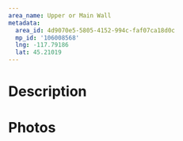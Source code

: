 ```yaml
---
area_name: Upper or Main Wall
metadata:
  area_id: 4d9070e5-5805-4152-994c-faf07ca18d0c
  mp_id: '106008568'
  lng: -117.79186
  lat: 45.21019
---
```

# Description

# Photos

